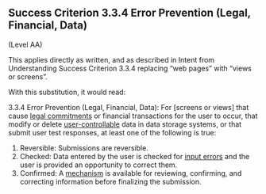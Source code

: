 ## Success Criterion 3.3.4 Error Prevention (Legal, Financial, Data)

(Level AA)

This applies directly as written, and as described in Intent from Understanding Success Criterion 3.3.4 replacing “web pages” with “views or screens”.

With this substitution, it would read:

3.3.4 Error Prevention (Legal, Financial, Data): For [screens or views] that cause [legal commitments](https://www.w3.org/TR/WCAG22/#dfn-legal-commitments) or financial transactions for the user to occur, that modify or delete [user-controllable](https://www.w3.org/TR/WCAG22/#dfn-user-controllable) data in data storage systems, or that submit user test responses, at least one of the following is true:
 
1. Reversible: Submissions are reversible.
2. Checked: Data entered by the user is checked for [input errors](https://www.w3.org/TR/wcag2ict-22/#dfn-input-error) and the user is provided an opportunity to correct them.
3. Confirmed: A [mechanism](https://www.w3.org/TR/WCAG22/#dfn-mechanism) is available for reviewing, confirming, and correcting information before finalizing the submission.
